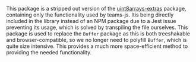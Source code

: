This package is a stripped out version of the [uint8arrays-extras](https://www.npmjs.com/package/uint8array-extras) package, containing only the functionality used by teams-js. Itis being directly included in the library instead of an NPM package due to a Jest issue preventing its usage, which is solved by transpiling the file ourselves. This package is used to replace the `Buffer` package as this is both treeshakable and browser-compatible, so we no longer need to polyfill `Buffer`, which is quite size intensive. This provides a much more space-efficient method to providing the needed functionality.
